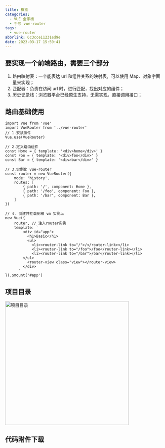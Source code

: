 ```yaml
---
title: 概览
categories:
  - VUE 全家桶
  - 手写 vue-router
tags:
  - vue-router
abbrlink: 6c3cce11231ed9e
date: 2023-03-17 15:50:41
---
```

## 要实现一个前端路由，需要三个部分
1. 路由映射表：一个能表达 url 和组件关系的映射表，可以使用 Map、对象字面量来实现；
2. 匹配器：负责在访问 url 时，进行匹配，找出对应的组件；
3. 历史记录栈：浏览器平台已经原生支持，无需实现，直接调用接口；

## 路由基础使用
```JS
import Vue from 'vue'
import VueRouter from '../vue-router'
// 1.安装插件
Vue.use(VueRouter)

// 2.定义路由组件
const Home = { template: '<div>home</div>' }
const Foo = { template: '<div>foo</div>' }
const Bar = { template: '<div>bar</div>' }

// 3.实例化 vue-router
const router = new VueRouter({
    mode: 'history',
    routes: [
        { path: '/', component: Home },
        { path: '/foo', component: Foo },
        { path: '/bar', component: Bar },
    ]
})

// 4. 创建并挂载到根 vm 实例上
new Vue({
    router, // 注入router实例
    template: `
        <div id="app">
          <h1>Basic</h1>
          <ul>
            <li><router-link to="/">/</router-link></li>
            <li><router-link to="/foo">/foo</router-link></li>
            <li><router-link to="/bar">/bar</router-link></li>
        </ul>
          <router-view class="view"></router-view>
        </div>
      `
}).$mount('#app')
```

## 项目目录
<img src="项目目录.jpg" width="400px" height="auto" class="lazy-load" title="项目目录"/>


## <a class="attachment" name="my-router-project.zip">代码附件下载</a>